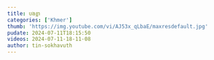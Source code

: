 ```yaml
---
title: បងខ្លា
categories: ['Khmer']
thumb: 'https://img.youtube.com/vi/AJ53x_qLbaE/maxresdefault.jpg'
pudate: 2024-07-11T18:15:50
videos: 2024-07-11-18-11-08
author: tin-sokhavuth
---
```

